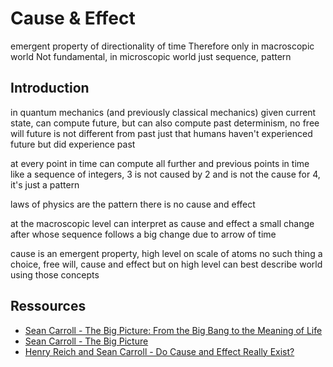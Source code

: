 # Cause & Effect



emergent property of directionality of time
Therefore only in macroscopic world
Not fundamental, in microscopic world just sequence, pattern



## Introduction

in quantum mechanics (and previously classical mechanics) given current state, can compute future, but can also compute past
    determinism, no free will
future is not different from past
just that humans haven't experienced future but did experience past

at every point in time can compute all further and previous points in time
like a sequence of integers, 3 is not caused by 2 and is not the cause for 4, it's just a pattern

laws of physics are the pattern
there is no cause and effect

at the macroscopic level can interpret as cause and effect
a small change after whose sequence follows a big change
due to arrow of time

cause is an emergent property, high level
on scale of atoms no such thing a choice, free will, cause and effect
but on high level can best describe world using those concepts



## Ressources

- [Sean Carroll - The Big Picture: From the Big Bang to the Meaning of Life](https://www.youtube.com/watch?v=2JsKwyRFiYY)
- [Sean Carroll - The Big Picture](https://www.youtube.com/watch?v=x26a-ztpQs8)
- [Henry Reich and Sean Carroll - Do Cause and Effect Really Exist?](https://youtube.com/watch?v=3AMCcYnAsdQ&list=PLoaVOjvkzQtyZF-2VpJrxPz7bxK_p1Dd2&index=2)